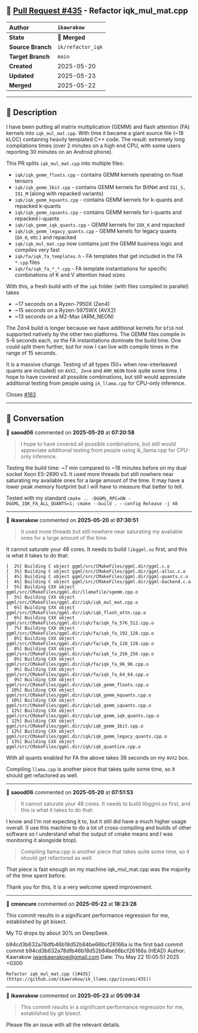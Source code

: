 ## 🔀 [Pull Request #435](https://github.com/ikawrakow/ik_llama.cpp/pull/435) - Refactor iqk_mul_mat.cpp

| **Author** | `ikawrakow` |
| :--- | :--- |
| **State** | 🔀 **Merged** |
| **Source Branch** | `ik/refactor_iqk` |
| **Target Branch** | `main` |
| **Created** | 2025-05-20 |
| **Updated** | 2025-05-23 |
| **Merged** | 2025-05-22 |

---

## 📄 Description

I have been putting all matrix multiplication (GEMM) and flash attention (FA) kernels into `iqk_mul_mat.cpp`. With time it became a giant source file (~18 kLOC) containing heavily templated C++ code. The result: extremely long compilations times (over 2 minutes on a high end CPU, with some users reporting 30 minutes on an Android phone).

This PR splits `iqk_mul_mat.cpp` into multiple files:
* `iqk/iqk_gemm_floats.cpp` - contains GEMM kernels operating on float tensors
* `iqk/iqk_gemm_1bit.cpp` - contains GEMM kernels for BitNet and `IQ1_S, IQ1_M` (along with repacked variants)
* `iqk/iqk_gemm_kquants.cpp` - contains GEMM kernels for k-quants and repacked k-quants
* `iqk/iqk_gemm_iquants.cpp` - contains GEMM kernels for i-quants and repacked i-quants
* `iqk/iqk_gemm_iqk_quants.cpp` - GEMM kernels for `IQX_K` and repacked
* `iqk/iqk_gemm_legacy_quants.cpp` - GEMM kenels for legacy quants (`Q4_0`, etc.) and repacked
* `iqk/iqk_mul_mat.cpp` now contains just the GEMM business logic and compiles very fast
* `iqk/fa/iqk_fa_templates.h` - FA templates that get included in the FA `*.cpp` files
* `iqk/fa/iqk_fa_*_*.cpp` - FA template instantiations for specific combinations of K and V attention head sizes

With this, a fresh build with of the `iqk` folder (with files compiled in parallel) takes
* ~17 seconds on a Ryzen-7950X (Zen4)
* ~15 seconds on a Ryzen-5975WX (AVX2)
* ~13 seconds on a M2-Max (ARM_NEON)

The Zen4 build is longer because we have additional kernels for `bf16` not supported natively by the other two platforms.
The GEMM files compile in 5-6 seconds each, so the FA instantiations dominate the build time. One could split them further, but for now I can live with compile times in the range of 15 seconds.

It is a massive change. Testing of all types (50+ when row-interleaved quants are included) on `AVX2, Zen4` and `ARM_NEON` took quite some time. I hope to have covered all possible combinations, but still would appreciate additional testing from people using `ik_llama.cpp` for CPU-only inference.

Closes [#183](https://github.com/ikawrakow/ik_llama.cpp/issues/183)

---

## 💬 Conversation

👤 **saood06** commented on **2025-05-20** at **07:20:58**

>I hope to have covered all possible combinations, but still would appreciate additional testing from people using ik_llama.cpp for CPU-only inference.

Testing the build time: ~7 min compared to ~18 minutes before on my dual socket Xeon E5-2690 v3. It used more threads but still nowhere near saturating my available ones for a large amount of the time. It may have a lower peak memory footprint but I will have to measure that better to tell.

Tested with my standard `cmake .. -DGGML_RPC=ON -DGGML_IQK_FA_ALL_QUANTS=1; cmake --build . --config Release -j 48`

---

👤 **ikawrakow** commented on **2025-05-20** at **07:30:51**

> It used more threads but still nowhere near saturating my available ones for a large amount of the time. 

It cannot saturate your 48 cores. It needs to build `libggml.so` first, and this is what it takes to do that:
```
[  2%] Building C object ggml/src/CMakeFiles/ggml.dir/ggml.c.o
[  3%] Building C object ggml/src/CMakeFiles/ggml.dir/ggml-alloc.c.o
[  4%] Building C object ggml/src/CMakeFiles/ggml.dir/ggml-quants.c.o
[  4%] Building C object ggml/src/CMakeFiles/ggml.dir/ggml-backend.c.o
[  5%] Building CXX object ggml/src/CMakeFiles/ggml.dir/llamafile/sgemm.cpp.o
[  5%] Building CXX object ggml/src/CMakeFiles/ggml.dir/iqk/iqk_mul_mat.cpp.o
[  6%] Building CXX object ggml/src/CMakeFiles/ggml.dir/iqk/iqk_flash_attn.cpp.o
[  6%] Building CXX object ggml/src/CMakeFiles/ggml.dir/iqk/fa/iqk_fa_576_512.cpp.o
[  7%] Building CXX object ggml/src/CMakeFiles/ggml.dir/iqk/fa/iqk_fa_192_128.cpp.o
[  8%] Building CXX object ggml/src/CMakeFiles/ggml.dir/iqk/fa/iqk_fa_128_128.cpp.o
[  8%] Building CXX object ggml/src/CMakeFiles/ggml.dir/iqk/fa/iqk_fa_256_256.cpp.o
[  8%] Building CXX object ggml/src/CMakeFiles/ggml.dir/iqk/fa/iqk_fa_96_96.cpp.o
[  9%] Building CXX object ggml/src/CMakeFiles/ggml.dir/iqk/fa/iqk_fa_64_64.cpp.o
[  9%] Building CXX object ggml/src/CMakeFiles/ggml.dir/iqk/iqk_gemm_floats.cpp.o
[ 10%] Building CXX object ggml/src/CMakeFiles/ggml.dir/iqk/iqk_gemm_kquants.cpp.o
[ 10%] Building CXX object ggml/src/CMakeFiles/ggml.dir/iqk/iqk_gemm_iquants.cpp.o
[ 12%] Building CXX object ggml/src/CMakeFiles/ggml.dir/iqk/iqk_gemm_iqk_quants.cpp.o
[ 12%] Building CXX object ggml/src/CMakeFiles/ggml.dir/iqk/iqk_gemm_1bit.cpp.o
[ 12%] Building CXX object ggml/src/CMakeFiles/ggml.dir/iqk/iqk_gemm_legacy_quants.cpp.o
[ 13%] Building CXX object ggml/src/CMakeFiles/ggml.dir/iqk/iqk_quantize.cpp.o
```
With all quants enabled for FA the above takes 36 seconds on my `AVX2` box.

Compiling `llama.cpp` is another piece that takes quite some time, so it should get refactored as well.

---

👤 **saood06** commented on **2025-05-20** at **07:51:53**

>It cannot saturate your 48 cores. It needs to build libggml.so first, and this is what it takes to do that:

I know and I'm not expecting it to, but it still did have a much higher usage overall. (I use this machine to do a lot of cross-compiling and builds of other software so I understand what the output of cmake means and I was monitoring it alongside btop). 

>Compiling llama.cpp is another piece that takes quite some time, so it should get refactored as well.

That piece is fast enough on my machine iqk_mul_mat.cpp was the majority of the time spent before.

Thank you for this, it is a very welcome speed improvement.

---

👤 **cmoncure** commented on **2025-05-22** at **18:23:28**

This commit results in a significant performance regression for me, established by git bisect.

My TG drops by about 30% on DeepSeek.

b94cd3b632a78dfb46b18d52b84be66bcf26166a is the first bad commit
commit b94cd3b632a78dfb46b18d52b84be66bcf26166a (HEAD)
Author: Kawrakow <iwankawrakow@gmail.com>
Date:   Thu May 22 10:05:51 2025 +0300

    Refactor iqk_mul_mat.cpp ([#435](https://github.com/ikawrakow/ik_llama.cpp/issues/435))

---

👤 **ikawrakow** commented on **2025-05-23** at **05:09:34**

> This commit results in a significant performance regression for me, established by git bisect.

Please file an issue with all the relevant details.